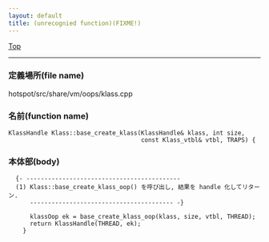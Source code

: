 ```yaml
---
layout: default
title: (unrecognied function)(FIXME!)
---
```

[Top](../index.html)

--- 
### 定義場所(file name)
hotspot/src/share/vm/oops/klass.cpp

### 名前(function name)
```
KlassHandle Klass::base_create_klass(KlassHandle& klass, int size,
                                     const Klass_vtbl& vtbl, TRAPS) {
```

### 本体部(body)
```
  {- -------------------------------------------
  (1) Klass::base_create_klass_oop() を呼び出し, 結果を handle 化してリターン.
      ---------------------------------------- -}

	  klassOop ek = base_create_klass_oop(klass, size, vtbl, THREAD);
	  return KlassHandle(THREAD, ek);
	}
	
```


